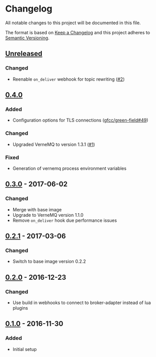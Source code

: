 # Changelog
All notable changes to this project will be documented in this file.

The format is based on [Keep a Changelog](http://keepachangelog.com/en/1.0.0/)
and this project adheres to [Semantic Versioning](http://semver.org/spec/v2.0.0.html).

## [Unreleased]
### Changed
- Reenable `on_deliver` webhook for topic rewriting ([#2])

[#2]: https://gitlab.com/gfcc/broker-adapter/issues/2

## [0.4.0]
### Added
- Configuration options for TLS connections ([gfcc/green-field#49])

### Changed
- Upgraded VerneMQ to version 1.3.1 ([#1])

### Fixed
- Generation of vernemq process environment variables

[#1]: https://gitlab.com/gfcc/broker/issues/1
[gfcc/green-field#49]: https://gitlab.com/gfcc/green-field/issues/49

## [0.3.0] - 2017-06-02
### Changed
- Merge with base image
- Upgrade to VerneMQ version 1.1.0
- Remove `on_deliver` hook due performance issues

## [0.2.1] - 2017-03-06
### Changed
- Switch to base image version 0.2.2

## [0.2.0] - 2016-12-23
### Changed
- Use build in webhooks to connect to broker-adapter instead of lua plugins

## [0.1.0] - 2016-11-30
### Added
- Initial setup


[Unreleased]: https://gitlab.com/gfcc/broker/compare/0.4.0...develop
[0.4.0]: https://gitlab.com/gfcc/broker/compare/0.3.0...0.4.0
[0.3.0]: https://gitlab.com/gfcc/broker/compare/0.2.1...0.3.0
[0.2.1]: https://gitlab.com/gfcc/broker/compare/0.2.0...0.2.1
[0.2.0]: https://gitlab.com/gfcc/broker/compare/0.1.0...0.2.0
[0.1.0]: https://gitlab.com/gfcc/broker/compare/6b8862c5...0.1.0

